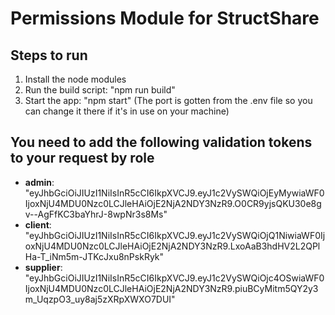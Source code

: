 # Permissions Module for StructShare


## Steps to run

1. Install the node modules
2. Run the build script: "npm run build"
3. Start the app: "npm start" (The port is gotten from the .env file so you can change it there if it's in use on your machine)


## You need to add the following validation tokens to your request by role

* **admin**: "eyJhbGciOiJIUzI1NiIsInR5cCI6IkpXVCJ9.eyJ1c2VySWQiOjEyMywiaWF0IjoxNjU4MDU0Nzc0LCJleHAiOjE2NjA2NDY3NzR9.O0CR9yjsQKU30e8gv--AgFfKC3baYhrJ-8wpNr3s8Ms"
* **client**: "eyJhbGciOiJIUzI1NiIsInR5cCI6IkpXVCJ9.eyJ1c2VySWQiOjQ1NiwiaWF0IjoxNjU4MDU0Nzc0LCJleHAiOjE2NjA2NDY3NzR9.LxoAaB3hdHV2L2QPlHa-T_iNm5m-JTKcJxu8nPskRyk"
* **supplier**: "eyJhbGciOiJIUzI1NiIsInR5cCI6IkpXVCJ9.eyJ1c2VySWQiOjc4OSwiaWF0IjoxNjU4MDU0Nzc0LCJleHAiOjE2NjA2NDY3NzR9.piuBCyMitm5QY2y3m_UqzpO3_uy8aj5zXRpXWXO7DUI"